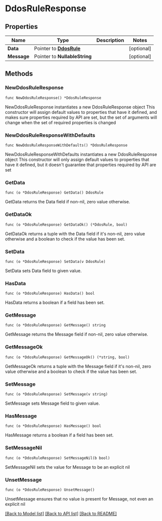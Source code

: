 # DdosRuleResponse

## Properties

Name | Type | Description | Notes
------------ | ------------- | ------------- | -------------
**Data** | Pointer to [**DdosRule**](DdosRule.md) |  | [optional] 
**Message** | Pointer to **NullableString** |  | [optional] 

## Methods

### NewDdosRuleResponse

`func NewDdosRuleResponse() *DdosRuleResponse`

NewDdosRuleResponse instantiates a new DdosRuleResponse object
This constructor will assign default values to properties that have it defined,
and makes sure properties required by API are set, but the set of arguments
will change when the set of required properties is changed

### NewDdosRuleResponseWithDefaults

`func NewDdosRuleResponseWithDefaults() *DdosRuleResponse`

NewDdosRuleResponseWithDefaults instantiates a new DdosRuleResponse object
This constructor will only assign default values to properties that have it defined,
but it doesn't guarantee that properties required by API are set

### GetData

`func (o *DdosRuleResponse) GetData() DdosRule`

GetData returns the Data field if non-nil, zero value otherwise.

### GetDataOk

`func (o *DdosRuleResponse) GetDataOk() (*DdosRule, bool)`

GetDataOk returns a tuple with the Data field if it's non-nil, zero value otherwise
and a boolean to check if the value has been set.

### SetData

`func (o *DdosRuleResponse) SetData(v DdosRule)`

SetData sets Data field to given value.

### HasData

`func (o *DdosRuleResponse) HasData() bool`

HasData returns a boolean if a field has been set.

### GetMessage

`func (o *DdosRuleResponse) GetMessage() string`

GetMessage returns the Message field if non-nil, zero value otherwise.

### GetMessageOk

`func (o *DdosRuleResponse) GetMessageOk() (*string, bool)`

GetMessageOk returns a tuple with the Message field if it's non-nil, zero value otherwise
and a boolean to check if the value has been set.

### SetMessage

`func (o *DdosRuleResponse) SetMessage(v string)`

SetMessage sets Message field to given value.

### HasMessage

`func (o *DdosRuleResponse) HasMessage() bool`

HasMessage returns a boolean if a field has been set.

### SetMessageNil

`func (o *DdosRuleResponse) SetMessageNil(b bool)`

 SetMessageNil sets the value for Message to be an explicit nil

### UnsetMessage
`func (o *DdosRuleResponse) UnsetMessage()`

UnsetMessage ensures that no value is present for Message, not even an explicit nil

[[Back to Model list]](../README.md#documentation-for-models) [[Back to API list]](../README.md#documentation-for-api-endpoints) [[Back to README]](../README.md)


